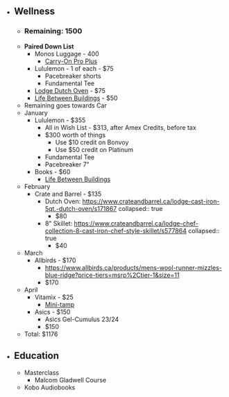 - ## Wellness
	- ### Remaining: 1500
	- **Paired Down List**
		- Monos Luggage - 400
			- [Carry-On Pro Plus](https://monos.com/products/carry-on-pro-plus?variant=31756300157002)
		- Lululemon - 1 of each - $75
			- Pacebreaker shorts
			- Fundamental Tee
		- [Lodge Dutch Oven](https://www.amazon.ca/Lodge-L8DOL3-Handles-Pre-Seasoned-5-Quart/dp/B00063RWYI/ref=sr_1_3?gclid=CjwKCAiAkrWdBhBkEiwAZ9cdcMf2jL7FX4Kpa4U3vwK_E5e7JLRv9hs85MzVqanPjPTyN7-cJMjPCBoCrSsQAvD_BwE&hvadid=208446474942&hvdev=c&hvlocphy=9061009&hvnetw=g&hvqmt=e&hvrand=14105035796914527533&hvtargid=kwd-314970929890&hydadcr=21266_9444707&keywords=lodge%2Bcast-iron%2Bdutch%2Boven&qid=1672341302&sr=8-3&th=1) - $75
		- [Life Between Buildings](https://www.amazon.ca/Life-Between-Buildings-Using-Public/dp/1597268275/ref=sr_1_1?crid=3BGP9V98VXRQE&keywords=Life+between+buildings&qid=1672272918&sprefix=life+between+buildings%2Caps%2C90&sr=8-1) - $50
	- Remaining goes towards Car
	- January
		- Lululemon - $355
			- All in Wish List - $313, after Amex Credits, before tax
			- $300 worth of things
				- Use $10 credit on Bonvoy
				- Use $50 credit on Platinum
			- Fundamental Tee
			- Pacebreaker 7"
		- Books - $60
			- [Life Between Buildings](https://www.amazon.ca/Life-Between-Buildings-Using-Public/dp/1597268275/ref=sr_1_1?crid=3BGP9V98VXRQE&keywords=Life+between+buildings&qid=1672272918&sprefix=life+between+buildings%2Caps%2C90&sr=8-1)
	- February
		- Crate and Barrel - $135
			- Dutch Oven: https://www.crateandbarrel.ca/lodge-cast-iron-5qt.-dutch-oven/s171867
			  collapsed:: true
				- $80
			- 8" Skillet: https://www.crateandbarrel.ca/lodge-chef-collection-8-cast-iron-chef-style-skillet/s577864
			  collapsed:: true
				- $40
	- March
		- Allbirds - $170
			- https://www.allbirds.ca/products/mens-wool-runner-mizzles-blue-ridge?price-tiers=msrp%2Ctier-1&size=11
			- $170
	- April
		- Vitamix - $25
			- [Mini-tamp](https://www.vitamix.com/ca/en_us/shop/accessories/mini-tamper)
		- Asics - $150
			- Asics Gel-Cumulus 23/24
			- $150
	- Total: $1176
- ## Education
	- Masterclass
		- Malcom Gladwell Course
	- Kobo Audiobooks